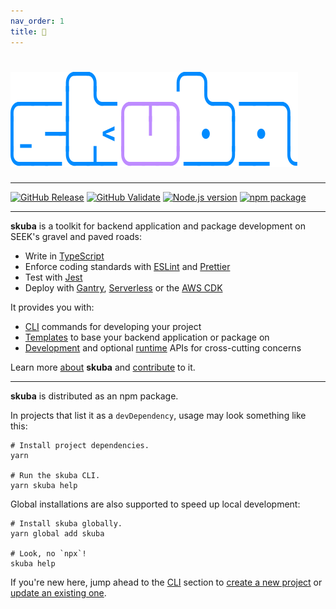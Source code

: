 ```yaml
---
nav_order: 1
title: 🤿
---
```


# [![🤿 skuba](./docs/logo.svg)](https://seek-oss.github.io/skuba)

---

[![GitHub Release](https://github.com/seek-oss/skuba/workflows/Release/badge.svg?branch=master)](https://github.com/seek-oss/skuba/actions?query=workflow%3ARelease)
[![GitHub Validate](https://github.com/seek-oss/skuba/workflows/Validate/badge.svg?branch=master)](https://github.com/seek-oss/skuba/actions?query=workflow%3AValidate)
[![Node.js version](https://img.shields.io/badge/node-%3E%3D%2014.18-brightgreen)](https://nodejs.org/en/)
[![npm package](https://img.shields.io/npm/v/skuba)](https://www.npmjs.com/package/skuba)

---

**skuba** is a toolkit for backend application and package development on SEEK's gravel and paved roads:

- Write in [TypeScript]
- Enforce coding standards with [ESLint] and [Prettier]
- Test with [Jest]
- Deploy with [Gantry], [Serverless] or the [AWS CDK]

[aws cdk]: https://docs.aws.amazon.com/cdk/latest/guide/work-with-cdk-typescript.html
[gantry]: https://gantry.ssod.skinfra.xyz
[serverless]: https://serverless.com/

It provides you with:

- [CLI] commands for developing your project
- [Templates] to base your backend application or package on
- [Development] and optional [runtime] APIs for cross-cutting concerns

Learn more [about](docs/about.md) **skuba** and [contribute](CONTRIBUTING.md) to it.

---

**skuba** is distributed as an npm package.

In projects that list it as a `devDependency`,
usage may look something like this:

```shell
# Install project dependencies.
yarn

# Run the skuba CLI.
yarn skuba help
```

Global installations are also supported to speed up local development:

```shell
# Install skuba globally.
yarn global add skuba

# Look, no `npx`!
skuba help
```

If you're new here, jump ahead to the [CLI] section to [create a new project] or [update an existing one].

[cli]: ./docs/cli
[create a new project]: ./docs/cli/init.md
[development]: ./docs/development-api
[eslint]: https://eslint.org/
[jest]: https://jestjs.io
[prettier]: https://prettier.io/
[runtime]: ./docs/runtime-api
[templates]: ./docs/templates
[typescript]: https://www.typescriptlang.org/
[update an existing one]: ./docs/cli/configure.md
